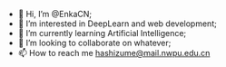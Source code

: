 - 👋 Hi, I’m @EnkaCN;
- 👀 I’m interested in DeepLearn and web development;
- 🌱 I’m currently learning Artificial Intelligence;
- 💞️ I’m looking to collaborate on whatever;
- 📫 How to reach me hashizume@mail.nwpu.edu.cn
